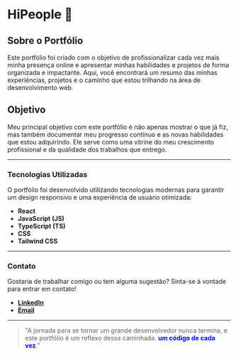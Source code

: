 # HiPeople 👋

## Sobre o Portfólio

Este portfólio foi criado com o objetivo de profissionalizar cada vez mais minha presença online e apresentar minhas habilidades e projetos de forma organizada e impactante. Aqui, você encontrará um resumo das minhas experiências, projetos e o caminho que estou trilhando na área de desenvolvimento web.

## Objetivo

Meu principal objetivo com este portfólio é não apenas mostrar o que já fiz, mas também documentar meu progresso contínuo e as novas habilidades que estou adquirindo. Ele serve como uma vitrine do meu crescimento profissional e da qualidade dos trabalhos que entrego.

---

### Tecnologias Utilizadas

O portfólio foi desenvolvido utilizando tecnologias modernas para garantir um design responsivo e uma experiência de usuário otimizada:

- **React**
- **JavaScript (JS)**
- **TypeScript (TS)**
- **CSS**
- **Tailwind CSS**

---

### Contato

Gostaria de trabalhar comigo ou tem alguma sugestão? Sinta-se à vontade para entrar em contato!

- **[LinkedIn](https://www.linkedin.com/in/pedro-lucas-reis-de-oliveira-sousa-a93945171/)**
- **[Email](mailto:pedrosousa2160@gmail.com)**

---

> "A jornada para se tornar um grande desenvolvedor nunca termina, e este portfólio é um reflexo dessa caminhada. **<span style="color:blue">um código de cada vez</span>**."
